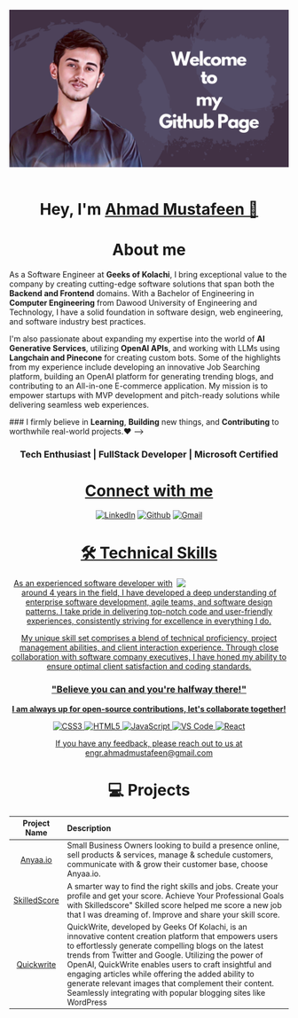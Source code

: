 
 
![GitHubBanner](https://github.com/ahmadmustafeen/ahmadmustafeen/blob/09f8e665a705f518cde8ca88489aaa4f0007c94b/Github.png) 
  <br/>
   <br/>
<h1 align="center" >Hey, I'm <a href="https://www.linkedin.com/in/ahmadmustafeen/" target="_blank"> Ahmad Mustafeen 👋</a>
 <br/>
<!-- <h3>About me,</h3> -->
<h1 align="center"> About me</h1>

As a Software Engineer at <b>Geeks of Kolachi</b>, I bring exceptional value to the company by creating cutting-edge software solutions that span both the <b>Backend and Frontend</b> domains. With a Bachelor of Engineering in <b>Computer Engineering</b> from Dawood University of Engineering and Technology, I have a solid foundation in software design, web engineering, and software industry best practices.

I'm also passionate about expanding my expertise into the world of <b>AI Generative Services</b>, utilizing <b>OpenAI APIs</b>, and working with LLMs using <b>Langchain and Pinecone</b> for creating custom bots. Some of the highlights from my experience include developing an innovative Job Searching platform, building an OpenAI platform for generating trending blogs, and contributing to an All-in-one E-commerce application. My mission is to empower startups with MVP development and pitch-ready solutions while delivering seamless web experiences.

<!--> ### I firmly believe in <b>Learning</b>, <b>Building</b> new things, and <b>Contributing</b> to worthwhile real-world projects.❤ -->

<h3 align="center">Tech Enthusiast | FullStack Developer | Microsoft Certified </h3>
   <div align="center">

 <a  href="https://www.linkedin.com/in/ahmadmustafeen" target="_blank"><h1 align="center">Connect with me</h1></a>

<div align="center">
<a  href="https://www.linkedin.com/in/ahmadmustafeen" target="_blank"><img alt="LinkedIn" src="https://img.shields.io/badge/linkedin%20-%230077B5.svg?&style=for-the-badge&logo=linkedin&logoColor=white" /></a>
<a href="https://github.com/ahmadmustafeen" target="_blank"><img alt="Github" src="https://img.shields.io/badge/GitHub-100000?style=for-the-badge&logo=github&logoColor=white"/></a>
<a href="mailto:engr.ahmadmustafeen@gmail.com"><img  alt="Gmail" src="https://img.shields.io/badge/Gmail-D14836?style=for-the-badge&logo=gmail&logoColor=white" />

</div>

 
 <div align="center">

<h1>🛠 Technical Skills</h1>
   
   <img width="40%" align="right"   src="https://user-images.githubusercontent.com/90326051/196059543-f26eed56-e331-4211-8c0f-7ec25ab482de.png">

As an experienced software developer with around 4 years in the field, I have developed a deep understanding of enterprise software development, agile teams, and software design patterns. I take pride in delivering top-notch code and user-friendly experiences, consistently striving for excellence in everything I do.

My unique skill set comprises a blend of technical proficiency, project management abilities, and client interaction experience. Through close collaboration with software company executives, I have honed my ability to ensure optimal client satisfaction and coding standards.

### "Believe you can and you're halfway there!"

**I am always up for open-source contributions, let's collaborate together!**

<p align="center"> 
 <img alt="CSS3" src="https://img.shields.io/badge/css3-%231572B6.svg?&style=for-the-badge&logo=css3&logoColor=white" />
<img alt="HTML5" src="https://img.shields.io/badge/html5-%23E34F26.svg?&style=for-the-badge&logo=html5&logoColor=white" />
 <img alt="JavaScript" src="https://img.shields.io/badge/javascript-%23323330.svg?&style=for-the-badge&logo=javascript&logoColor=%23F7DF1E" />
    <img alt="VS Code" src="https://img.shields.io/badge/Visual_Studio_Code-0078D4?style=for-the-badge&logo=visual%20studio%20code&logoColor=white" />
    <img alt="React" src="https://img.shields.io/badge/react-%2320232a.svg?style=for-the-badge&logo=react&logoColor=%2361DAFB"/> 
</p>


If you have any feedback, please reach out to us at engr.ahmadmustafeen@gmail.com

<h1 align="center">💻 Projects</h1>


| Project Name | Description | 
| :---:        |    :----   |  
| [Anyaa.io](https://anyaa.io)  | Small Business Owners looking to build a presence online, sell products & services, manage & schedule customers, communicate with & grow their customer base, choose Anyaa.io.
| [SkilledScore](https://skilledscore.com)  | A smarter way to find the right skills and jobs. Create your profile and get your score. Achieve Your Professional Goals with Skilledscore" Skilled score helped me score a new job that I was dreaming of. Improve and share your skill score.
| [Quickwrite](https://www.skilledgeeks.us) | QuickWrite, developed by Geeks Of Kolachi, is an innovative content creation platform that empowers users to effortlessly generate compelling blogs on the latest trends from Twitter and Google. Utilizing the power of OpenAI, QuickWrite enables users to craft insightful and engaging articles while offering the added ability to generate relevant images that complement their content. Seamlessly integrating with popular blogging sites like WordPress

  <!--
  # ⚙️ GitHub Analytics
<table>
  <tr>
<td><img height="180px" src="https://github-readme-stats.vercel.app/api?username=ahmadmustafeen&show_icons=true&theme=dark" />
    <td><img height="170px" src="https://github-readme-stats.vercel.app/api/top-langs/?username=ahmadmustafeen&layout=compact&theme=dark" /></td>
  </tr>
</table>


<div align="center">
<p><img align="center" src="https://github-readme-streak-stats.herokuapp.com/?user=ahmadmustafeen&layout=compact&theme=dark" alt="ahmadmustafeen"/></p>
  </div>



# 📈 Contribution Graph  
 [![Ahmad Mustafeen's GitHub activity graph](https://activity-graph.herokuapp.com/graph?username=ahmadmustafeen&&theme=xcode)](https://github.com/ahmadmustafeen)
  -->
 </div>

 


